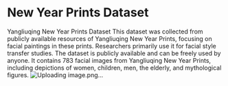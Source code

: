 # New Year Prints Dataset
Yangliuqing New Year Prints Dataset
This dataset was collected from publicly available resources of Yangliuqing New Year Prints, focusing on facial paintings in these prints. Researchers primarily use it for facial style transfer studies. The dataset is publicly available and can be freely used by anyone. It contains 783 facial images from Yangliuqing New Year Prints, including depictions of women, children, men, the elderly, and mythological figures.
![Uploading image.png…]()
